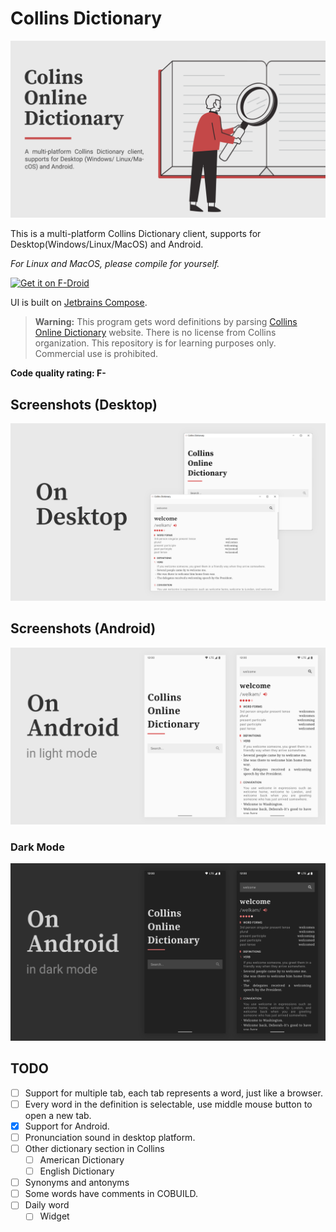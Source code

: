 # Collins Dictionary

![Banner](assets/banner.png)

This is a multi-platform Collins Dictionary client, supports for Desktop(Windows/Linux/MacOS) and Android.

*For Linux and MacOS, please compile for yourself.*

[<img src="https://fdroid.gitlab.io/artwork/badge/get-it-on.png"
     alt="Get it on F-Droid"
     height="60">](https://f-droid.org/packages/me.konyaco.collinsdictionary/)

UI is built on [Jetbrains Compose](https://github.com/JetBrains/compose-jb).

> **Warning:** This program gets word definitions by parsing [Collins Online Dictionary](https://www.collinsdcionary.com) website.
> There is no license from Collins organization. This repository is for learning purposes only. Commercial use is prohibited.

**Code quality rating: F-**

## Screenshots (Desktop)

![Screenshot](assets/screenshots/desktop.png)

## Screenshots (Android)

![Screenshot](assets/screenshots/android_light.png)

### Dark Mode

![Screenshot](assets/screenshots/android_dark.png)

## TODO

- [ ] Support for multiple tab, each tab represents a word, just like a browser.
- [ ] Every word in the definition is selectable, use middle mouse button to open a new tab.
- [x] Support for Android.
- [ ] Pronunciation sound in desktop platform.
- [ ] Other dictionary section in Collins
  - [ ] American Dictionary
  - [ ] English Dictionary
- [ ] Synonyms and antonyms
- [ ] Some words have comments in COBUILD.
- [ ] Daily word
  - [ ] Widget